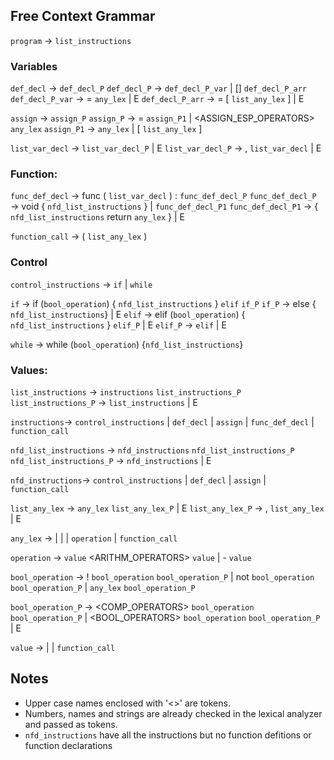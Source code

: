 ## Free Context Grammar
`program` → `list_instructions`   

### Variables
`def_decl` → <TYPE> `def_decl_P` 
`def_decl_P` → <NAME> `def_decl_P_var`
             | [] <NAME> `def_decl_P_arr`
`def_decl_P_var` → = `any_lex`
                 | E
`def_decl_P_arr` → = [ `list_any_lex` ]
                 | E

`assign` → <NAME> `assign_P` 
`assign_P` → = `assign_P1`
           | <ASSIGN_ESP_OPERATORS> `any_lex`
`assign_P1` → `any_lex`
            | [ `list_any_lex` ]

`list_var_decl` → <TYPE> <NAME> `list_var_decl_P`
                | E
`list_var_decl_P` → , `list_var_decl` 
                  | E

### Function:
`func_def_decl` → func <NAME> ( `list_var_decl` ) : `func_def_decl_P`
`func_def_decl_P` → void { `nfd_list_instructions` } 
                  | <TYPE> `func_def_decl_P1`
`func_def_decl_P1` → { `nfd_list_instructions` return `any_lex` }
                   | E

`function_call` → <NAME> ( `list_any_lex` )

### Control
`control_instructions` → `if` 
                       | `while`

`if` → if (`bool_operation`) { `nfd_list_instructions` } `elif` `if_P`
`if_P` →  else { `nfd_list_instructions`} 
       | E
`elif` → elif (`bool_operation`) { `nfd_list_instructions` } `elif_P`
       | E
`elif_P` → `elif`
         | E

`while` → while (`bool_operation`) {`nfd_list_instructions`}

### Values:
`list_instructions` → `instructions` `list_instructions_P`
`list_instructions_P` → `list_instructions`
                      | E

`instructions`→ `control_instructions`
              | `def_decl`
              | `assign`
              | `func_def_decl`
              | `function_call`

`nfd_list_instructions` → `nfd_instructions` `nfd_list_instructions_P`
`nfd_list_instructions_P` → `nfd_instructions`
                          | E 

`nfd_instructions`→ `control_instructions`
                  | `def_decl`
                  | `assign`
                  | `function_call`

`list_any_lex` → `any_lex` `list_any_lex_P`
               | E
`list_any_lex_P` → , `list_any_lex`
                 | E

`any_lex` → <NAME>
          | <NUMBER>
          | <STRING>
          | `operation`
          | `function_call`

`operation` → `value` <ARITHM_OPERATORS> `value`
            | - `value`

`bool_operation` → ! `bool_operation` `bool_operation_P`
                 | not `bool_operation` `bool_operation_P`
                 | `any_lex` `bool_operation_P`

`bool_operation_P` → <COMP_OPERATORS> `bool_operation` `bool_operation_P`
                   | <BOOL_OPERATORS> `bool_operation` `bool_operation_P`
                   | E

`value` → <NAME>
        | <NUMBER>
        | `function_call`

## Notes
* Upper case names enclosed with '<>' are tokens.
* Numbers, names and strings are already checked in the lexical analyzer and passed as tokens.
* `nfd_instructions` have all the instructions but no function defitions or function declarations
